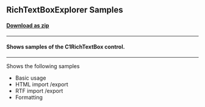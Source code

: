 ## RichTextBoxExplorer Samples
#### [Download as zip](https://grapecity.github.io/DownGit/#/home?url=https://github.com/GrapeCity/ComponentOne-WPF-Samples/tree/master/NET_8/RichTextBox/RichTextBoxExplorer)
____
#### Shows samples of the C1RichTextBox control.
____
Shows the following samples

* Basic usage
* HTML import /export
* RTF import /export
* Formatting
